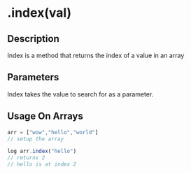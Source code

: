 # .index(val)

## Description

Index is a method that returns the index of a value in an array

## Parameters

Index takes the value to search for as a parameter.

## Usage On Arrays

```javascript
arr = ["wow","hello","world"]
// setup the array

log arr.index("hello")
// returns 2
// hello is at index 2
```
